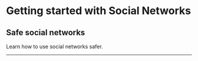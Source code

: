 # Getting started with Social Networks

## Safe social networks

Learn how to use social networks safer.

***
